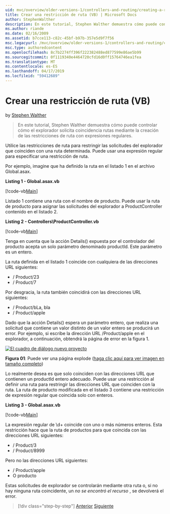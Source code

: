 ```yaml
---
uid: mvc/overview/older-versions-1/controllers-and-routing/creating-a-route-constraint-vb
title: Crear una restricción de ruta (VB) | Microsoft Docs
author: StephenWalther
description: En este tutorial, Stephen Walther demuestra cómo puede controlar cómo el explorador solicita coincidencia rutas mediante la creación de las restricciones de ruta con expresiones regulares.
ms.author: riande
ms.date: 02/16/2009
ms.assetid: b7cce113-c82c-45bf-b97b-357e5d9f7f56
msc.legacyurl: /mvc/overview/older-versions-1/controllers-and-routing/creating-a-route-constraint-vb
msc.type: authoredcontent
ms.openlocfilehash: 8c7b2274ff396f222382488ed877599e86ae5b99
ms.sourcegitcommit: 0f1119340e4464720cfd16d0ff15764746ea1fea
ms.translationtype: MT
ms.contentlocale: es-ES
ms.lasthandoff: 04/17/2019
ms.locfileid: "59412689"
---
```

# <a name="creating-a-route-constraint-vb"></a>Crear una restricción de ruta (VB)

by [Stephen Walther](https://github.com/StephenWalther)

> En este tutorial, Stephen Walther demuestra cómo puede controlar cómo el explorador solicita coincidencia rutas mediante la creación de las restricciones de ruta con expresiones regulares.


Utilice las restricciones de ruta para restringir las solicitudes del explorador que coinciden con una ruta determinada. Puede usar una expresión regular para especificar una restricción de ruta.

Por ejemplo, imagine que ha definido la ruta en el listado 1 en el archivo Global.asax.

**Listing 1 - Global.asax.vb**

[!code-vb[Main](creating-a-route-constraint-vb/samples/sample1.vb)]

Listado 1 contiene una ruta con el nombre de producto. Puede usar la ruta de producto para asignar las solicitudes del explorador a ProductController contenido en el listado 2.

**Listing 2 - Controllers\ProductController.vb**

[!code-vb[Main](creating-a-route-constraint-vb/samples/sample2.vb)]

Tenga en cuenta que la acción Details() expuesta por el controlador del producto acepta un solo parámetro denominado productId. Este parámetro es un entero.

La ruta definida en el listado 1 coincide con cualquiera de las direcciones URL siguientes:

- / Product/23
- / Product/7

Por desgracia, la ruta también coincidirá con las direcciones URL siguientes:

- / Product/bLa, bla
- / Product/apple

Dado que la acción Details() espera un parámetro entero, que realiza una solicitud que contiene un valor distinto de un valor entero se producirá un error. Por ejemplo, si escribe la dirección URL /Product/apple en el explorador, a continuación, obtendrá la página de error en la figura 1.


[![El cuadro de diálogo nuevo proyecto](creating-a-route-constraint-vb/_static/image1.jpg)](creating-a-route-constraint-vb/_static/image1.png)

**Figura 01**: Puede ver una página explode ([haga clic aquí para ver imagen en tamaño completo](creating-a-route-constraint-vb/_static/image2.png))


Lo realmente desea es que solo coinciden con las direcciones URL que contienen un productId entero adecuado. Puede usar una restricción al definir una ruta para restringir las direcciones URL que coinciden con la ruta. La ruta de producto modificada en el listado 3 contiene una restricción de expresión regular que coincida solo con enteros.

**Listing 3 - Global.asax.vb**

[!code-vb[Main](creating-a-route-constraint-vb/samples/sample3.vb)]

La expresión regular de \d+ coincide con uno o más números enteros. Esta restricción hace que la ruta de productos para que coincida con las direcciones URL siguientes:

- / Product/3
- / Product/8999

Pero no las direcciones URL siguientes:

- / Product/apple
- O producto

Estas solicitudes de explorador se controlarán mediante otra ruta o, si no hay ninguna ruta coincidente, un *no se encontró el recurso* , se devolverá el error.

> [!div class="step-by-step"]
> [Anterior](creating-custom-routes-vb.md)
> [Siguiente](creating-a-custom-route-constraint-vb.md)
